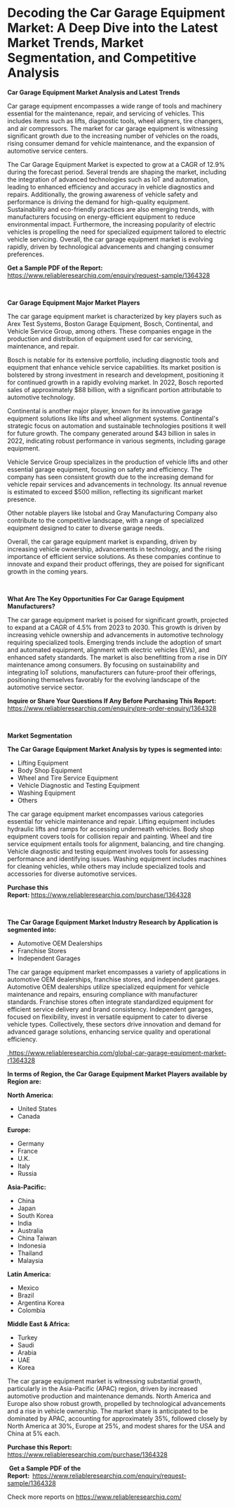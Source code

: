 <p><h1>Decoding the Car Garage Equipment Market: A Deep Dive into the Latest Market Trends, Market Segmentation, and Competitive Analysis</h1></p><p><strong>Car Garage Equipment Market Analysis and Latest Trends</strong></p>
<p><p>Car garage equipment encompasses a wide range of tools and machinery essential for the maintenance, repair, and servicing of vehicles. This includes items such as lifts, diagnostic tools, wheel aligners, tire changers, and air compressors. The market for car garage equipment is witnessing significant growth due to the increasing number of vehicles on the roads, rising consumer demand for vehicle maintenance, and the expansion of automotive service centers.</p><p>The Car Garage Equipment Market is expected to grow at a CAGR of 12.9% during the forecast period. Several trends are shaping the market, including the integration of advanced technologies such as IoT and automation, leading to enhanced efficiency and accuracy in vehicle diagnostics and repairs. Additionally, the growing awareness of vehicle safety and performance is driving the demand for high-quality equipment. Sustainability and eco-friendly practices are also emerging trends, with manufacturers focusing on energy-efficient equipment to reduce environmental impact. Furthermore, the increasing popularity of electric vehicles is propelling the need for specialized equipment tailored to electric vehicle servicing. Overall, the car garage equipment market is evolving rapidly, driven by technological advancements and changing consumer preferences.</p></p>
<p><strong>Get a Sample PDF of the Report:&nbsp;</strong> <a href="https://www.reliableresearchiq.com/enquiry/request-sample/1364328?utm_campaign=3006&utm_medium=2&utm_source=Github&utm_content=ia&utm_term=30032025&utm_id=car-garage-equipment">https://www.reliableresearchiq.com/enquiry/request-sample/1364328</a></p>
<p>&nbsp;</p>
<p><strong>Car Garage Equipment Major Market Players</strong></p>
<p><p>The car garage equipment market is characterized by key players such as Arex Test Systems, Boston Garage Equipment, Bosch, Continental, and Vehicle Service Group, among others. These companies engage in the production and distribution of equipment used for car servicing, maintenance, and repair.</p><p>Bosch is notable for its extensive portfolio, including diagnostic tools and equipment that enhance vehicle service capabilities. Its market position is bolstered by strong investment in research and development, positioning it for continued growth in a rapidly evolving market. In 2022, Bosch reported sales of approximately $88 billion, with a significant portion attributable to automotive technology.</p><p>Continental is another major player, known for its innovative garage equipment solutions like lifts and wheel alignment systems. Continental's strategic focus on automation and sustainable technologies positions it well for future growth. The company generated around $43 billion in sales in 2022, indicating robust performance in various segments, including garage equipment.</p><p>Vehicle Service Group specializes in the production of vehicle lifts and other essential garage equipment, focusing on safety and efficiency. The company has seen consistent growth due to the increasing demand for vehicle repair services and advancements in technology. Its annual revenue is estimated to exceed $500 million, reflecting its significant market presence.</p><p>Other notable players like Istobal and Gray Manufacturing Company also contribute to the competitive landscape, with a range of specialized equipment designed to cater to diverse garage needs.</p><p>Overall, the car garage equipment market is expanding, driven by increasing vehicle ownership, advancements in technology, and the rising importance of efficient service solutions. As these companies continue to innovate and expand their product offerings, they are poised for significant growth in the coming years.</p></p>
<p>&nbsp;</p>
<p><strong>What Are The Key Opportunities For Car Garage Equipment Manufacturers?</strong></p>
<p><p>The car garage equipment market is poised for significant growth, projected to expand at a CAGR of 4.5% from 2023 to 2030. This growth is driven by increasing vehicle ownership and advancements in automotive technology requiring specialized tools. Emerging trends include the adoption of smart and automated equipment, alignment with electric vehicles (EVs), and enhanced safety standards. The market is also benefitting from a rise in DIY maintenance among consumers. By focusing on sustainability and integrating IoT solutions, manufacturers can future-proof their offerings, positioning themselves favorably for the evolving landscape of the automotive service sector.</p></p>
<p><strong>Inquire or Share Your Questions If Any Before Purchasing This Report:</strong> <a href="https://www.reliableresearchiq.com/enquiry/pre-order-enquiry/1364328?utm_campaign=3006&utm_medium=2&utm_source=Github&utm_content=ia&utm_term=30032025&utm_id=car-garage-equipment">https://www.reliableresearchiq.com/enquiry/pre-order-enquiry/1364328</a></p>
<p>&nbsp;</p>
<p><strong>Market Segmentation</strong></p>
<p><strong>The Car Garage Equipment Market Analysis by types is segmented into:</strong></p>
<p><ul><li>Lifting Equipment</li><li>Body Shop Equipment</li><li>Wheel and Tire Service Equipment</li><li>Vehicle Diagnostic and Testing Equipment</li><li>Washing Equipment</li><li>Others</li></ul></p>
<p><p>The car garage equipment market encompasses various categories essential for vehicle maintenance and repair. Lifting equipment includes hydraulic lifts and ramps for accessing underneath vehicles. Body shop equipment covers tools for collision repair and painting. Wheel and tire service equipment entails tools for alignment, balancing, and tire changing. Vehicle diagnostic and testing equipment involves tools for assessing performance and identifying issues. Washing equipment includes machines for cleaning vehicles, while others may include specialized tools and accessories for diverse automotive services.</p></p>
<p><strong>Purchase this Report:&nbsp;</strong><a href="https://www.reliableresearchiq.com/purchase/1364328?utm_campaign=3006&utm_medium=2&utm_source=Github&utm_content=ia&utm_term=30032025&utm_id=car-garage-equipment">https://www.reliableresearchiq.com/purchase/1364328</a></p>
<p>&nbsp;</p>
<p><strong>The Car Garage Equipment Market Industry Research by Application is segmented into:</strong></p>
<p><ul><li>Automotive OEM Dealerships</li><li>Franchise Stores</li><li>Independent Garages</li></ul></p>
<p><p>The car garage equipment market encompasses a variety of applications in automotive OEM dealerships, franchise stores, and independent garages. Automotive OEM dealerships utilize specialized equipment for vehicle maintenance and repairs, ensuring compliance with manufacturer standards. Franchise stores often integrate standardized equipment for efficient service delivery and brand consistency. Independent garages, focused on flexibility, invest in versatile equipment to cater to diverse vehicle types. Collectively, these sectors drive innovation and demand for advanced garage solutions, enhancing service quality and operational efficiency.</p></p>
<p><a href="https://www.reliableresearchiq.com/global-car-garage-equipment-market-r1364328?utm_campaign=3006&utm_medium=2&utm_source=Github&utm_content=ia&utm_term=30032025&utm_id=car-garage-equipment">&nbsp;https://www.reliableresearchiq.com/global-car-garage-equipment-market-r1364328</a></p>
<p><strong>In terms of Region, the Car Garage Equipment Market Players available by Region are:</strong></p>
<p>
    <p> <strong> North America: </strong>
        <ul>
            <li>United States</li>
            <li>Canada</li>
        </ul>
        </p> 
    <p> <strong> Europe: </strong>
        <ul>
            <li>Germany</li>
            <li>France</li>
            <li>U.K.</li>
            <li>Italy</li>
            <li>Russia</li>
        </ul>
        </p> 
    <p> <strong> Asia-Pacific: </strong>
        <ul>
            <li>China</li>
            <li>Japan</li>
            <li>South Korea</li>
            <li>India</li>
            <li>Australia</li>
            <li>China Taiwan</li>
            <li>Indonesia</li>
            <li>Thailand</li>
            <li>Malaysia</li>
        </ul>
        </p> 
    <p> <strong> Latin America: </strong>
        <ul>
            <li>Mexico</li>
            <li>Brazil</li>
            <li>Argentina Korea</li>
            <li>Colombia</li>
        </ul>
        </p> 
    <p> <strong> Middle East & Africa: </strong>
        <ul>
            <li>Turkey</li>
            <li>Saudi</li>
            <li>Arabia</li>
            <li>UAE</li>
            <li>Korea</li>
        </ul>
    </p>
    </p>
<p><p>The car garage equipment market is witnessing substantial growth, particularly in the Asia-Pacific (APAC) region, driven by increased automotive production and maintenance demands. North America and Europe also show robust growth, propelled by technological advancements and a rise in vehicle ownership. The market share is anticipated to be dominated by APAC, accounting for approximately 35%, followed closely by North America at 30%, Europe at 25%, and modest shares for the USA and China at 5% each.</p></p>
<p><strong>Purchase this Report: </strong><a href="https://www.reliableresearchiq.com/purchase/1364328?utm_campaign=3006&utm_medium=2&utm_source=Github&utm_content=ia&utm_term=30032025&utm_id=car-garage-equipment">https://www.reliableresearchiq.com/purchase/1364328</a></p>
<p>&nbsp;<strong>Get a Sample PDF of the Report:&nbsp;&nbsp;</strong><a href="https://www.reliableresearchiq.com/enquiry/request-sample/1364328?utm_campaign=3006&utm_medium=2&utm_source=Github&utm_content=ia&utm_term=30032025&utm_id=car-garage-equipment">https://www.reliableresearchiq.com/enquiry/request-sample/1364328</a></p>
<p><strong></strong></p>
<p>Check more reports on <a href="https://www.reliableresearchiq.com/?utm_campaign=3006&utm_medium=2&utm_source=Github&utm_content=ia&utm_term=30032025&utm_id=car-garage-equipment">https://www.reliableresearchiq.com/</a></p>